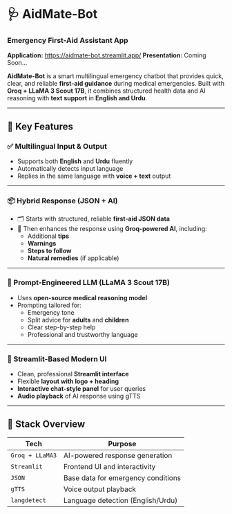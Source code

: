 # 🩺 AidMate-Bot  
### Emergency First-Aid Assistant App

**Application:**  https://aidmate-bot.streamlit.app/
**Presentation:** Coming Soon...


**AidMate-Bot** is a smart multilingual emergency chatbot that provides quick, clear, and reliable **first-aid guidance** during medical emergencies. Built with **Groq + LLaMA 3 Scout 17B**, it combines structured health data and AI reasoning with **text support** in **English and Urdu**.

---

## 🚀 Key Features

### ✅ Multilingual Input & Output
- Supports both **English** and **Urdu** fluently  
- Automatically detects input language  
- Replies in the same language with **voice + text** output  

---

### 📦 Hybrid Response (JSON + AI)
- 🗂 Starts with structured, reliable **first-aid JSON data**  
- 🤖 Then enhances the response using **Groq-powered AI**, including:
  - Additional **tips**
  - **Warnings**
  - **Steps to follow**
  - **Natural remedies** (if applicable)

---

### 🧠 Prompt-Engineered LLM (LLaMA 3 Scout 17B)
- Uses **open-source medical reasoning model**  
- Prompting tailored for:
  - Emergency tone
  - Split advice for **adults** and **children**  
  - Clear step-by-step help  
  - Professional and trustworthy language  

---

### 💬 Streamlit-Based Modern UI
- Clean, professional **Streamlit interface**
- Flexible **layout with logo + heading**
- **Interactive chat-style panel** for user queries
- **Audio playback** of AI response using gTTS

---

## 🔧 Stack Overview

| Tech            | Purpose                                 |
|------------------|------------------------------------------|
| `Groq + LLaMA3`  | AI-powered response generation          |
| `Streamlit`      | Frontend UI and interactivity           |
| `JSON`           | Base data for emergency conditions      |
| `gTTS`           | Voice output playback                   |
| `langdetect`     | Language detection (English/Urdu)       |
